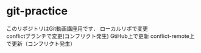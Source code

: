 # git-practice
このリポジトリはGit動画講座用です．
ローカルリポで変更  
conflictブランチで変更(コンフリクト発生)
GtiHub上で更新
conflict-remote上で更新（コンフリクト発生）
